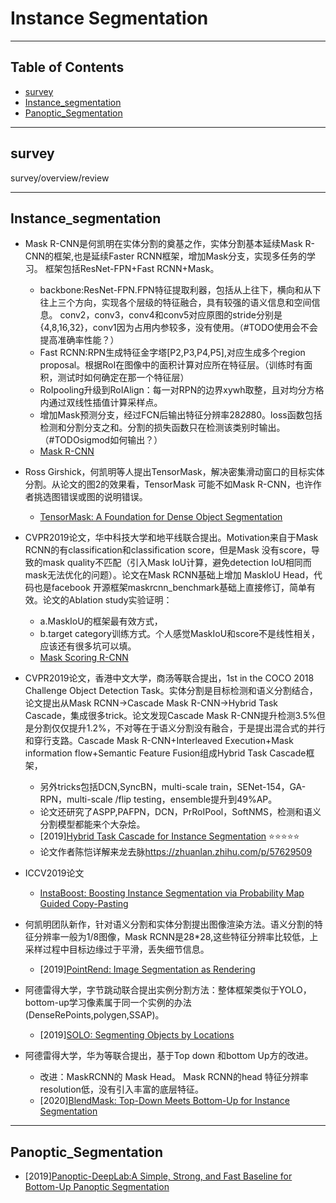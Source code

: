 # Instance Segmentation

---

## Table of Contents

- [survey](#survey)
- [Instance_segmentation](#Instance_segmentation)
- [Panoptic_Segmentation](#Panoptic_Segmentation)

---

## survey

survey/overview/review

---

## Instance_segmentation

- Mask R-CNN是何凯明在实体分割的奠基之作，实体分割基本延续Mask R-CNN的框架,也是延续Faster RCNN框架，增加Mask分支，实现多任务的学习。
框架包括ResNet-FPN+Fast RCNN+Mask。
  - backbone:ResNet-FPN.FPN特征提取利器，包括从上往下，横向和从下往上三个方向，实现各个层级的特征融合，具有较强的语义信息和空间信息。
  conv2，conv3，conv4和conv5对应原图的stride分别是{4,8,16,32}，conv1因为占用内参较多，没有使用。（#TODO使用会不会提高准确率性能？）
  - Fast RCNN:RPN生成特征金字塔[P2,P3,P4,P5],对应生成多个region proposal。根据RoI在图像中的面积计算对应所在特征层。（训练时有面积，测试时如何确定在那一个特征层）
  - RoIpooling升级到RoIAlign：每一对RPN的边界xywh取整，且对均分方格内通过双线性插值计算采样点。
  - 增加Mask预测分支，经过FCN后输出特征分辨率28*28*80。loss函数包括检测和分割分支之和。分割的损失函数只在检测该类别时输出。（#TODOsigmod如何输出？）
  - [Mask R-CNN](https://arxiv.org/pdf/1703.06870.pdf)

- Ross Girshick，何凯明等人提出TensorMask，解决密集滑动窗口的目标实体分割。从论文的图2的效果看，TensorMask
可能不如Mask R-CNN，也许作者挑选图错误或图的说明错误。

  - [TensorMask: A Foundation for Dense Object Segmentation](https://arxiv.org/pdf/1903.12174.pdf)

- CVPR2019论文，华中科技大学和地平线联合提出。Motivation来自于Mask RCNN的有classification和classification score，但是Mask
没有score，导致的mask quality不匹配（引入Mask IoU计算，避免detection IoU相同而mask无法优化的问题）。论文在Mask RCNN基础上增加
MaskIoU Head，代码也是facebook 开源框架maskrcnn_benchmark基础上直接修订，简单有效。论文的Ablation study实验证明：
  - a.MaskIoU的框架最有效方式，
  - b.target category训练方式。个人感觉MaskIoU和score不是线性相关，应该还有很多坑可以填。
  - [Mask Scoring R-CNN](https://arxiv.org/pdf/1903.00241.pdf)
  
- CVPR2019论文，香港中文大学，商汤等联合提出，1st in the COCO 2018 Challenge Object Detection Task。实体分割是目标检测和语义分割结合，
论文提出从Mask RCNN->Cascade Mask R-CNN->Hybrid Task Cascade，集成很多trick。论文发现Cascade Mask R-CNN提升检测3.5%但是分割仅仅提升1.2%，不对等在于语义分割没有融合，于是提出混合式的并行和穿行支路。Cascade Mask R-CNN+Interleaved Execution+Mask information flow+Semantic Feature Fusion组成Hybrid Task Cascade框架，
  - 另外tricks包括DCN,SyncBN，multi-scale train，SENet-154，GA-RPN，multi-scale /flip testing，ensemble提升到49%AP。
  - 论文还研究了ASPP,PAFPN，DCN，PrRoIPool，SoftNMS，检测和语义分割模型都能来个大杂烩。
  - [2019][Hybrid Task Cascade for Instance Segmentation](https://arxiv.org/pdf/1901.07518.pdf) :star::star::star::star::star:
  - 论文作者陈恺详解来龙去脉<https://zhuanlan.zhihu.com/p/57629509>

- ICCV2019论文
  - [InstaBoost: Boosting Instance Segmentation via Probability Map Guided Copy-Pasting](https://arxiv.org/pdf/1908.07801v1.pdf)

- 何凯明团队新作，针对语义分割和实体分割提出图像渲染方法。语义分割的特征分辨率一般为1/8图像，Mask RCNN是28*28,这些特征分辨率比较低，上采样过程中目标边缘过于平滑，丢失细节信息。
  - [2019][PointRend: Image Segmentation as Rendering](https://arxiv.org/pdf/1912.08193.pdf)

- 阿德雷得大学，字节跳动联合提出实例分割方法：整体框架类似于YOLO，bottom-up学习像素属于同一个实例的办法(DenseRePoints,polygen,SSAP)。
  - [2019][SOLO: Segmenting Objects by Locations](https://arxiv.org/pdf/1912.04488.pdf)

- 阿德雷得大学，华为等联合提出，基于Top down 和bottom Up方的改进。
  - 改进：MaskRCNN的 Mask Head。 Mask RCNN的head 特征分辨率resolution低，没有引入丰富的底层特征。
  - [2020][BlendMask: Top-Down Meets Bottom-Up for Instance Segmentation](https://arxiv.org/pdf/2001.00309.pdf)

---

## Panoptic_Segmentation

- [2019][Panoptic-DeepLab:A Simple, Strong, and Fast Baseline for Bottom-Up Panoptic Segmentation](https://arxiv.org/pdf/1911.10194.pdf)